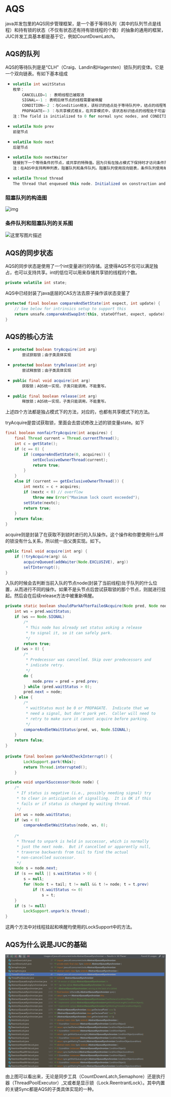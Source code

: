 # AQS

java并发包里的AQS同步管理框架，是一个基于等待队列（其中的队列节点是线程）和持有锁的状态（不仅有状态还有持有锁线程的个数）的抽象的通用的框架，JUC并发工具基本都是基于它，例如CountDownLatch。

## AQS的队列

AQS的等待队列是是“CLH”（Craig、Landin和Hagersten）锁队列的变体。它是一个双向链表。有如下基本组成

- ```java
  volatile int waitStatus
  枚举：
      CANCELLED=1 : 表明线程已被取消
      SIGNAL=-1 : 表明后继节点的线程需要被唤醒
      CONDITION=-2 ：与Condition相关，该标识的结点处于等待队列中，结点的线程等待在Condition上，当其他线程调用了Condition的signal()方法后，CONDITION状态的结点将从等待队列转移到同步队列中，等待获取同步锁
      PROPAGATE=-3 ：与共享模式相关，在共享模式中，该状态标识结点的线程处于可运行状态。
  注：The field is initialized to 0 for normal sync nodes, and CONDITION for condition nodes. It is modified using CAS (or when possible, unconditional volatile writes).
  ```

- ```java
  volatile Node prev
  前驱节点
  ```

- ```java
  volatile Node next
  后驱节点
  ```

- ```java
  volatile Node nextWaiter
  链接到下一个等待条件的节点，或共享的特殊值。因为只有在独占模式下保持时才访问条件队列，所以我们只需要一个简单的链接队列来保持节点在等待条件时的状态。然后将它们转移到队列中以重新获取。由于条件只能是独占的，我们通过使用特殊值来表示共享模式来保存字段。
  注：在AQS中支持两种列表，阻塞队列和条件队列。阻塞队列使用双向链表，条件队列使用单向链表。两种数据结构是并行存在的。
  ```

- ```java
  volatile Thread thread
  The thread that enqueued this node. Initialized on construction and nulled out after use
  ```

  

### 阻塞队列的构造图

![img](AQS.assets/1195582-20190531083244552-1167398071.png)

### 条件队列和阻塞队列的关系图

![这里写图片描述](AQS.assets/cb78014dd2e41c2517743e73664f9b23.png)



## AQS的同步状态

AQS的同步状态是使用了一个int变量进行的存储。这使得AQS不仅可以满足独占，也可以支持共享。int的低位可以用来存储共享锁的线程的个数。

```java
private volatile int state;
```

AQS中已经封装了java底层的CAS方法去原子操作该状态变量了

```java
protected final boolean compareAndSetState(int expect, int update) {
    // See below for intrinsics setup to support this
    return unsafe.compareAndSwapInt(this, stateOffset, expect, update);
}
```



## AQS的核心方法

- ```java
  protected boolean tryAcquire(int arg)
      尝试获取锁；由子类具体实现
  ```

- ```java
  protected boolean tryRelease(int arg)
      尝试释放锁；由子类具体实现
  ```

- ```java
  public final void acquire(int arg) 
      获取锁；AQS统一实现，子类只能调用，不能重写。
  ```

- ```java
  public final boolean release(int arg)
      释放锁；AQS统一实现，子类只能调用，不能重写。
  ```



上述四个方法都是独占模式下的方法，对应的，也都有共享模式下的方法。

tryAcquire是尝试获取锁，里面会去尝试修改上述的锁变量state。如下

```java
final boolean nonfairTryAcquire(int acquires) {
    final Thread current = Thread.currentThread();
    int c = getState();
    if (c == 0) {
        if (compareAndSetState(0, acquires)) {
            setExclusiveOwnerThread(current);
            return true;
        }
    }
    else if (current == getExclusiveOwnerThread()) {
        int nextc = c + acquires;
        if (nextc < 0) // overflow
            throw new Error("Maximum lock count exceeded");
        setState(nextc);
        return true;
    }
    return false;
}
```

acquire则是封装了在获取不到锁时进行的入队操作。这个操作和你要使用什么样的锁没有什么关系，所以统一由父类实现。如下。

```java
public final void acquire(int arg) {
    if (!tryAcquire(arg) &&
        acquireQueued(addWaiter(Node.EXCLUSIVE), arg))
        selfInterrupt();
}
```

入队的时候会去判断当前入队的节点node(封装了当前线程)处于队列的什么位置，从而进行不同的操作。如果不是头节点后尝试获取锁的那个节点，则就进行挂起。然后会在后续release方法中被重新唤醒。

```java
private static boolean shouldParkAfterFailedAcquire(Node pred, Node node) {
    int ws = pred.waitStatus;
    if (ws == Node.SIGNAL)
        /*
         * This node has already set status asking a release
         * to signal it, so it can safely park.
         */
        return true;
    if (ws > 0) {
        /*
         * Predecessor was cancelled. Skip over predecessors and
         * indicate retry.
         */
        do {
            node.prev = pred = pred.prev;
        } while (pred.waitStatus > 0);
        pred.next = node;
    } else {
        /*
         * waitStatus must be 0 or PROPAGATE.  Indicate that we
         * need a signal, but don't park yet.  Caller will need to
         * retry to make sure it cannot acquire before parking.
         */
        compareAndSetWaitStatus(pred, ws, Node.SIGNAL);
    }
    return false;
}

private final boolean parkAndCheckInterrupt() {
        LockSupport.park(this);
        return Thread.interrupted();
    }
```

```java
private void unparkSuccessor(Node node) {
    /*
     * If status is negative (i.e., possibly needing signal) try
     * to clear in anticipation of signalling.  It is OK if this
     * fails or if status is changed by waiting thread.
     */
    int ws = node.waitStatus;
    if (ws < 0)
        compareAndSetWaitStatus(node, ws, 0);

    /*
     * Thread to unpark is held in successor, which is normally
     * just the next node.  But if cancelled or apparently null,
     * traverse backwards from tail to find the actual
     * non-cancelled successor.
     */
    Node s = node.next;
    if (s == null || s.waitStatus > 0) {
        s = null;
        for (Node t = tail; t != null && t != node; t = t.prev)
            if (t.waitStatus <= 0)
                s = t;
    }
    if (s != null)
        LockSupport.unpark(s.thread);
}
```

这两个方法中对线程挂起和唤醒均使用的LockSupport中的方法。

## AQS为什么说是JUC的基础

![image-20211008100524459](AQS.assets/image-20211008100524459.png) 



由上图可以看出来，无论是同步工具（CountDownLatch,Semaphore）还是执行器（ThreadPoolExecutor）,又或者是显示锁（Lock.ReentrantLock）。其中内置的关键Sync都是AQS的子类具体实现的一种。